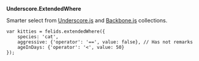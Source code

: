**Underscore.ExtendedWhere**

Smarter select from [Underscore.js][] and [Backbone.js][] collections.

```
var kitties = felids.extendedWhere({
	species: 'cat',
	aggressive: {'operator': '==', value: false}, // Has not remarks
	ageInDays: {'operator': '<', value: 50}
});
```

 [Backbone.js]: https://github.com/jashkenas/backbone
 [Underscore.js]: https://github.com/jashkenas/underscore